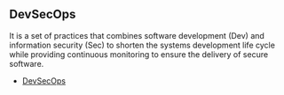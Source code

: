 ## DevSecOps

It is a set of practices that combines software development (Dev) and information security (Sec) to shorten the systems development life cycle while providing continuous monitoring to ensure the delivery of secure software.

- [DevSecOps](https://www.redhat.com/en/topics/devops/what-is-devsecops)